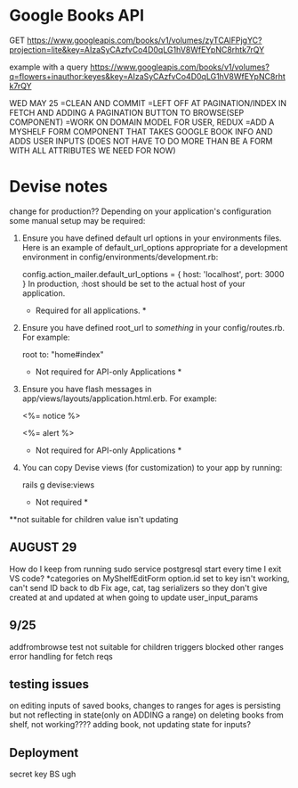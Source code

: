 # Google Books API

GET https://www.googleapis.com/books/v1/volumes/zyTCAlFPjgYC?projection=lite&key=AIzaSyCAzfvCo4D0qLG1hV8WfEYpNC8rhtk7rQY

example with a query
https://www.googleapis.com/books/v1/volumes?q=flowers+inauthor:keyes&key=AIzaSyCAzfvCo4D0qLG1hV8WfEYpNC8rhtk7rQY


WED MAY 25
=CLEAN AND COMMIT
=LEFT OFF AT PAGINATION/INDEX IN FETCH AND ADDING A PAGINATION BUTTON TO BROWSE(SEP COMPONENT)
=WORK ON DOMAIN MODEL FOR USER, REDUX
=ADD A MYSHELF FORM COMPONENT THAT TAKES GOOGLE BOOK INFO AND ADDS USER INPUTS (DOES NOT HAVE TO DO MORE THAN BE A FORM WITH ALL ATTRIBUTES WE NEED FOR NOW)

# Devise notes
change for production??
Depending on your application's configuration some manual setup may be required:

  1. Ensure you have defined default url options in your environments files. Here
     is an example of default_url_options appropriate for a development environment
     in config/environments/development.rb:

       config.action_mailer.default_url_options = { host: 'localhost', port: 3000 }
  In production, :host should be set to the actual host of your application.

     * Required for all applications. *

  2. Ensure you have defined root_url to *something* in your config/routes.rb.
     For example:

       root to: "home#index"
     
     * Not required for API-only Applications *

  3. Ensure you have flash messages in app/views/layouts/application.html.erb.
     For example:

       <p class="notice"><%= notice %></p>
       <p class="alert"><%= alert %></p>

     * Not required for API-only Applications *

  4. You can copy Devise views (for customization) to your app by running:

       rails g devise:views
       
     * Not required *




**not suitable for children value isn't updating

AUGUST 29
------------
How do I keep from running sudo service postgresql start every time I exit VS code?
*categories on MyShelfEditForm option.id set to key isn't working, can't send ID back to db
Fix age, cat, tag serializers so they don't give created at and updated at when going to update user_input_params

9/25
------
addfrombrowse test
not suitable for children triggers blocked other ranges
error handling for fetch reqs

testing issues
---------------
on editing inputs of saved books, changes to ranges for ages is persisting but not reflecting in state(only on ADDING a range)
on deleting books from shelf, not working????
adding book, not updating state for inputs?

Deployment
-----------
secret key BS ugh